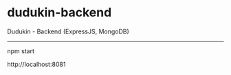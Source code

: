 # dudukin-backend
Dudukin - Backend (ExpressJS, MongoDB)

-----------------------------
npm start

http://localhost:8081
